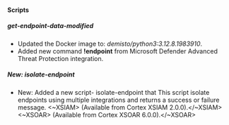 
#### Scripts

##### get-endpoint-data-modified

- Updated the Docker image to: *demisto/python3:3.12.8.1983910*.
- Added new command **!endpoint** from Microsoft Defender Advanced Threat Protection integration. 

##### New: isolate-endpoint

- New: Added a new script- isolate-endpoint that This script isolate endpoints using multiple integrations and returns a success or failure message.
<~XSIAM> (Available from Cortex XSIAM 2.0.0).</~XSIAM>
<~XSOAR> (Available from Cortex XSOAR 6.0.0).</~XSOAR>
